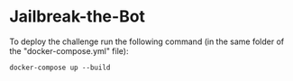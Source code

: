 # Jailbreak-the-Bot
To deploy the challenge run the following command (in the same folder of the "docker-compose.yml" file):
```
docker-compose up --build
```
